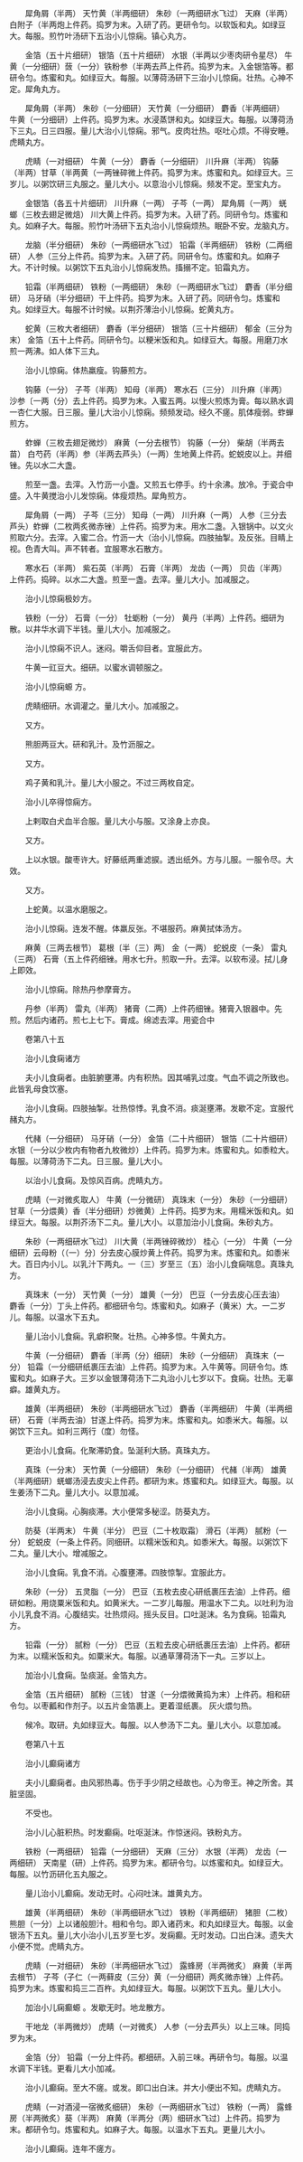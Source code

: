 <!-- { "loadSidebar": true } -->
　　犀角屑（半两） 天竹黄（半两细研） 朱砂（一两细研水飞过） 天麻（半两） 白附子（半两炮上件药。捣罗为末。入研了药。更研令匀。以软饭和丸。如绿豆大。每服。煎竹叶汤研下五治小儿惊痫。镇心丸方。

　　金箔（五十片细研） 银箔（五十片细研） 水银（半两以少枣肉研令星尽） 牛黄（一分细研）蔹（一分）铁粉参（半两去芦上件药。捣罗为末。入金银箔等。都研令匀。炼蜜和丸。如绿豆大。每服。以薄荷汤研下三治小儿惊痫。壮热。心神不定。犀角丸方。

　　犀角屑（半两） 朱砂（一分细研） 天竹黄（一分细研） 麝香（半两细研） 牛黄（一分细研）上件药。捣罗为末。水浸蒸饼和丸。如绿豆大。每服。以薄荷汤下三丸。日三四服。量儿大治小儿惊痫。邪气。皮肉壮热。呕吐心烦。不得安睡。虎睛丸方。

　　虎睛（一对细研） 牛黄（一分） 麝香（一分细研） 川升麻（半两） 钩藤（半两）甘草（半两黄（一两锉碎微上件药。捣罗为末。炼蜜和丸。如绿豆大。三岁儿。以粥饮研三丸服之。量儿大小。以意治小儿惊痫。频发不定。至宝丸方。

　　金银箔（各五十片细研） 川升麻（一两） 子芩（一两） 犀角屑（一两） 蜣螂（三枚去翅足微焙） 川大黄上件药。捣罗为末。入研了药。同研令匀。炼蜜和丸。如麻子大。每服。煎竹叶汤研下五丸治小儿惊痫烦热。眠卧不安。龙脑丸方。

　　龙脑（半分细研） 朱砂（一两细研水飞过） 铅霜（半两细研） 铁粉（二两细研） 人参（三分上件药。捣罗为末。入研了药。同研令匀。炼蜜和丸。如麻子大。不计时候。以粥饮下五丸治小儿惊痫发热。搐搦不定。铅霜丸方。

　　铅霜（半两细研） 铁粉（一两细研） 朱砂（一两细研水飞过） 麝香（半分细研） 马牙硝（半分细研）干上件药。捣罗为末。入研了药。同研令匀。炼蜜和丸。如绿豆大。每服不计时候。以荆芥薄治小儿惊痫。蛇黄丸方。

　　蛇黄（三枚大者细研） 麝香（半分细研） 银箔（三十片细研） 郁金（三分为末） 金箔（五十上件药。同研令匀。以粳米饭和丸。如绿豆大。每服。用磨刀水煎一两沸。如人体下三丸。

　　治小儿惊痫。体热羸瘦。钩藤煎方。

　　钩藤（一分） 子芩（半两） 知母（半两） 寒水石（三分） 川升麻（半两） 沙参〔一两（分）去上件药。捣罗为末。入蜜五两。以慢火煎炼为膏。每以熟水调一杏仁大服。日三服。量儿大治小儿惊痫。频频发动。经久不瘥。肌体瘦弱。蚱蝉煎方。

　　蚱蝉（三枚去翅足微炒） 麻黄（一分去根节） 钩藤（一分） 柴胡（半两去苗） 白芍药（半两）参（半两去芦头）（一两）生地黄上件药。蛇蜕皮以上。并细锉。先以水二大盏。

　　煎至一盏。去滓。入竹沥一小盏。又煎五七停手。约十余沸。放冷。于瓷合中盛。入牛黄搅治小儿发惊痫。体瘦烦热。犀角煎方。

　　犀角屑（一两） 子芩（三分） 知母（一两） 川升麻（一两） 人参（三分去芦头）蚱蝉（二枚两炙微赤锉）上件药。捣罗为末。用水二盏。入银锅中。以文火煎取六分。去滓。入蜜二合。竹沥一大（治小儿惊痫。四肢抽掣。及反张。目睛上视。色青大叫。声不转者。宜服寒水石散方。

　　寒水石（半两） 紫石英（半两） 石膏（半两） 龙齿（一两） 贝齿（半两）上件药。捣碎。以水二大盏。煎至一盏。去滓。量儿大小。加减服之。

　　治小儿惊痫极妙方。

　　铁粉（一分） 石膏（一分） 牡蛎粉（一分） 黄丹（半两）上件药。细研为散。以井华水调下半钱。量儿大小。加减服之。

　　治小儿惊痫不识人。迷闷。嚼舌仰目者。宜服此方。

　　牛黄一豇豆大。细研。以蜜水调顿服之。

　　治小儿惊痫螈 方。

　　虎睛细研。水调灌之。量儿大小。加减服之。

　　又方。

　　熊胆两豆大。研和乳汁。及竹沥服之。

　　又方。

　　鸡子黄和乳汁。量儿大小服之。不过三两枚自定。

　　治小儿卒得惊痫方。

　　上剌取白犬血半合服。量儿大小与服。又涂身上亦良。

　　又方。

　　上以水银。酸枣许大。好藤纸两重滤捩。透出纸外。方与儿服。一服令尽。大效。

　　又方。

　　上蛇黄。以温水磨服之。

　　治小儿惊痫。连发不醒。体羸反张。不堪服药。麻黄拭体汤方。

　　麻黄（三两去根节） 葛根〔半（三）两〕 金（一两） 蛇蜕皮（一条） 雷丸（三两） 石膏（五上件药细锉。用水七升。煎取一升。去滓。以软布浸。拭儿身上即效。

　　治小儿惊痫。除热丹参摩膏方。

　　丹参（半两） 雷丸（半两） 猪膏（二两）上件药细锉。猪膏入银器中。先煎。然后内诸药。煎七上七下。膏成。绵滤去滓。用瓷合中

　　卷第八十五

　　治小儿食痫诸方

　　夫小儿食痫者。由脏腑壅滞。内有积热。因其哺乳过度。气血不调之所致也。此皆乳母食饮塞。

　　治小儿食痫。四肢抽掣。壮热惊悸。乳食不消。痰涎壅滞。发歇不定。宜服代赭丸方。

　　代赭（一分细研） 马牙硝（一分） 金箔（二十片细研） 银箔（二十片细研） 水银（一分以少枚内有物者九枚微炒）上件药。捣罗为末。炼蜜和丸。如黍粒大。每服。以薄荷汤下二丸。日三服。量儿大小。

　　以治小儿食痫。及惊风百病。虎睛丸方。

　　虎睛（一对微炙取人） 牛黄（一分微研） 真珠末（一分） 朱砂（一分细研） 甘草（一分煨黄）香（半分细研）炒微黄）上件药。捣罗为末。用糯米饭和丸。如绿豆大。每服。以荆芥汤下二丸。量儿大小。以意加治小儿食痫。朱砂丸方。

　　朱砂（一两细研水飞过） 川大黄（半两锉碎微炒） 桂心（一分） 牛黄（一分细研）云母粉（（一）分〕分去皮心膜炒黄上件药。捣罗为末。炼蜜和丸。如黍米大。百日内小儿。以乳汁下两丸。一（三）岁至三（五）治小儿食痫喘息。真珠丸方。

　　真珠末（一分） 天竹黄（一分） 雄黄（一分） 巴豆（一分去皮心压去油） 麝香（一分）丁头上件药。都细研令匀。炼蜜和丸。如麻子（黄米）大。一二岁儿。每服。以温水下五丸。

　　量儿治小儿食痫。乳癖积聚。壮热。心神多惊。牛黄丸方。

　　牛黄（一分细研） 麝香〔半两（分）细研〕 朱砂（一分细研） 真珠末（一分） 铅霜（一分细研纸裹压去油）上件药。捣罗为末。入牛黄等。同研令匀。炼蜜和丸。如麻子大。三岁以金银薄荷汤下二丸治小儿七岁以下。食痫。壮热。无辜 癖。雄黄丸方。

　　雄黄（半两细研） 朱砂（半两细研水飞过） 麝香（半两细研） 牛黄（半两细研） 石膏（半两去油）甘遂上件药。捣罗为末。炼蜜和丸。如黍米大。每服。以粥饮下三丸。如利三两行（度）勿怪。

　　更治小儿食痫。化聚滞奶食。坠涎利大肠。真珠丸方。

　　真珠（一分末） 天竹黄（一分细研） 朱砂（一分细研） 代赭（半两） 雄黄（半两细研）蜣螂汤浸去皮尖上件药。都研为末。炼蜜和丸。如绿豆大。每服。以生姜汤下二丸。量儿大小。以意加减。

　　治小儿食痫。心胸痰滞。大小便常多秘涩。防葵丸方。

　　防葵（半两末） 牛黄（半分） 巴豆（二十枚取霜） 滑石（半两） 腻粉（一分） 蛇蜕皮（一条上件药。同细研。以糯米饭和丸。如黍米大。每服。以粥饮下二丸。量儿大小。增减服之。

　　治小儿食痫。乳食不消。心腹壅滞。四肢惊掣。宜服此方。

　　朱砂（一分） 五灵脂（一分） 巴豆（五枚去皮心研纸裹压去油）上件药。细研如粉。用烧粟米饭和丸。如黄米大。一二岁儿每服。用温水下二丸。以吐利为治小儿乳食不消。心腹结实。壮热烦闷。摇头反目。口吐涎沫。名为食痫。铅霜丸方。

　　铅霜（一分） 腻粉（一分） 巴豆（五粒去皮心研纸裹压去油）上件药。都研为末。以糯米饭和丸。如粟米大。每服。以通草薄荷汤下一丸。三岁以上。

　　加治小儿食痫。坠痰涎。金箔丸方。

　　金箔（五片细研） 腻粉（三钱） 甘遂（一分煨微黄捣为末）上件药。相和研令匀。以枣瓤和作剂子。以五片金箔裹上。更着湿纸裹。 灰火煨匀热。

　　候冷。取研。丸如绿豆大。每服。以人参汤下二丸。量儿大小。以意加减。

　　卷第八十五

　　治小儿癫痫诸方

　　夫小儿癫痫者。由风邪热毒。伤于手少阴之经故也。心为帝王。神之所舍。其脏坚固。

　　不受也。

　　治小儿心脏积热。时发癫痫。吐呕涎沫。作惊迷闷。铁粉丸方。

　　铁粉（一两细研） 铅霜（一分细研） 天麻（三分） 水银（半两） 龙齿（一两细研） 天南星（研）上件药。捣罗为末。都研令匀。以炼蜜和丸。如绿豆大。每服。以竹沥研化五丸服之。

　　量儿治小儿癫痫。发动无时。心闷吐沫。雄黄丸方。

　　雄黄（半两细研） 朱砂（半两细研水飞过） 铁粉（半两细研） 猪胆（二枚） 熊胆（一分）上以诸般胆汁。相和令匀。即入诸药末。和丸如绿豆大。每服。以金银汤下五丸。量儿大小治小儿五岁至七岁。发痫癫。无时发动。口出白沫。遗失大小便不觉。虎睛丸方。

　　虎睛（一对细研） 朱砂（半两细研水飞过） 露蜂房（半两微炙） 麻黄（半两去根节） 子芩（子仁（一两藓皮（三分）黄（一分细研）两炙微赤锉）上件药。捣罗为末。炼蜜和捣三二百杵。丸如绿豆大。每服。以粥饮下五丸。量儿大小。

　　加治小儿痫癫螈 。发歇无时。地龙散方。

　　干地龙（半两微炒） 虎睛（一对微炙） 人参（一分去芦头）以上三味。同捣罗为末。

　　金箔（分） 铅霜（一分上件药。都细研。入前三味。再研令匀。每服。以温水调下半钱。更看儿大小加减。

　　治小儿癫痫。至大不瘥。或发。即口出白沫。并大小便出不知。虎睛丸方。

　　虎睛（一对酒浸一宿微炙细研） 朱砂（一两细研水飞过） 铁粉（一两） 露蜂房（半两微炙）葵（半两） 麻黄（半两分（两）细研水飞过〕上件药。捣罗为末。都研令匀。炼蜜和丸。如麻子大。每服。以温水下五丸。更量儿大小。

　　治小儿癫痫。连年不瘥方。


